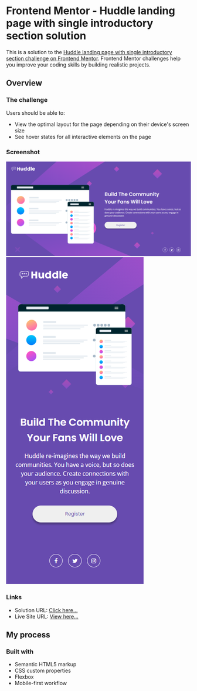 # Frontend Mentor - Huddle landing page with single introductory section solution

This is a solution to the [Huddle landing page with single introductory section challenge on Frontend Mentor](https://www.frontendmentor.io/challenges/huddle-landing-page-with-a-single-introductory-section-B_2Wvxgi0). Frontend Mentor challenges help you improve your coding skills by building realistic projects.

## Overview

### The challenge

Users should be able to:

- View the optimal layout for the page depending on their device's screen size
- See hover states for all interactive elements on the page

### Screenshot

![Desktop](./screenshots/desktop.png)
![Mobile](./screenshots/mobile.png)

### Links

- Solution URL: [Click here...](https://github.com/markskwid/mark-huddle-landing-page)
- Live Site URL: [View here...](https://markskwid.github.io/mark-huddle-landing-page/)

## My process

### Built with

- Semantic HTML5 markup
- CSS custom properties
- Flexbox
- Mobile-first workflow
